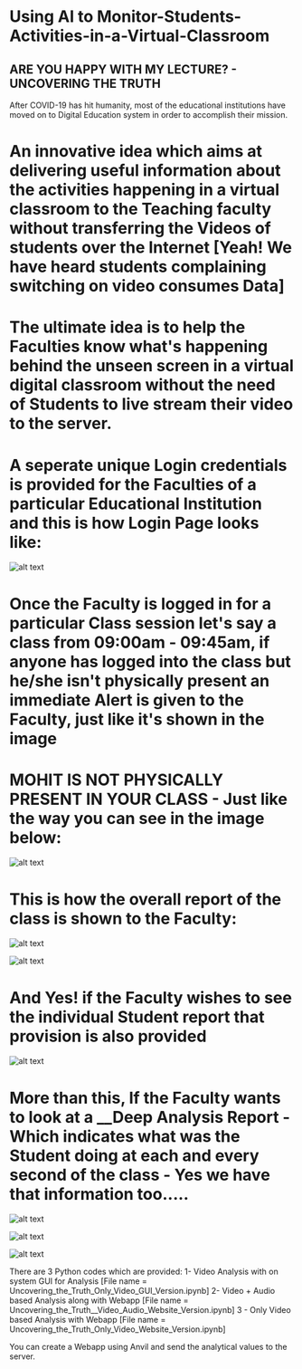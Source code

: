# Using AI to Monitor-Students-Activities-in-a-Virtual-Classroom

## ARE YOU HAPPY WITH MY LECTURE? - UNCOVERING THE TRUTH

After COVID-19 has hit humanity, most of the educational institutions have moved on to Digital Education system in order to accomplish their mission.

# An innovative idea which aims at delivering useful information about the activities happening in a virtual classroom to the Teaching faculty without transferring the Videos of students over the Internet [Yeah! We have heard students complaining switching on video consumes Data]

# The ultimate idea is to help the Faculties know what's happening behind the unseen screen in a virtual digital classroom without the need of Students to live stream their video to the server.

# A seperate unique Login credentials is provided for the Faculties of a particular Educational Institution and this is how Login Page looks like:

![alt text](https://github.com/arnoldsachith/Monitoring-Students-Activities-in-a-Virtual-Classroom/blob/main/screenshots/Screenshot%20(1099).png)

# Once the Faculty is logged in for a particular Class session let's say a class from 09:00am - 09:45am, if anyone has logged into the class but he/she isn't physically present an immediate Alert is given to the Faculty, just like it's shown in the image

# MOHIT IS NOT PHYSICALLY PRESENT IN YOUR CLASS - Just like the way you can see in the image below:

![alt text](https://github.com/arnoldsachith/Monitoring-Students-Activities-in-a-Virtual-Classroom/blob/main/screenshots/Screenshot%20(1100).png)

# This is how the overall report of the class is shown to the Faculty:

![alt text](https://github.com/arnoldsachith/Monitoring-Students-Activities-in-a-Virtual-Classroom/blob/main/screenshots/Screenshot%20(1101).png)

![alt text](https://github.com/arnoldsachith/Monitoring-Students-Activities-in-a-Virtual-Classroom/blob/main/screenshots/Screenshot%20(1102).png)

# And Yes! if the Faculty wishes to see the individual Student report that provision is also provided

![alt text](https://github.com/arnoldsachith/Monitoring-Students-Activities-in-a-Virtual-Classroom/blob/main/screenshots/Screenshot%20(1104).png)

# More than this, If the Faculty wants to look at a __Deep Analysis Report - Which indicates what was the Student doing at each and every second of the class - Yes we have that information too.....

![alt text](https://github.com/arnoldsachith/Monitoring-Students-Activities-in-a-Virtual-Classroom/blob/main/screenshots/Screenshot%20(1107).png)

![alt text](https://github.com/arnoldsachith/Monitoring-Students-Activities-in-a-Virtual-Classroom/blob/main/screenshots/Screenshot%20(1108).png)

![alt text](https://github.com/arnoldsachith/Monitoring-Students-Activities-in-a-Virtual-Classroom/blob/main/screenshots/Screenshot%20(1109).png)

There are 3 Python codes which are provided:
1- Video Analysis with on system GUI for Analysis [File name = Uncovering_the_Truth_Only_Video_GUI_Version.ipynb]
2- Video + Audio based Analysis along with Webapp [File name = Uncovering_the_Truth__Video_Audio_Website_Version.ipynb]
3 - Only Video based Analysis with Webapp [File name = Uncovering_the_Truth_Only_Video_Website_Version.ipynb]

You can create a Webapp using Anvil and send the analytical values to the server.


